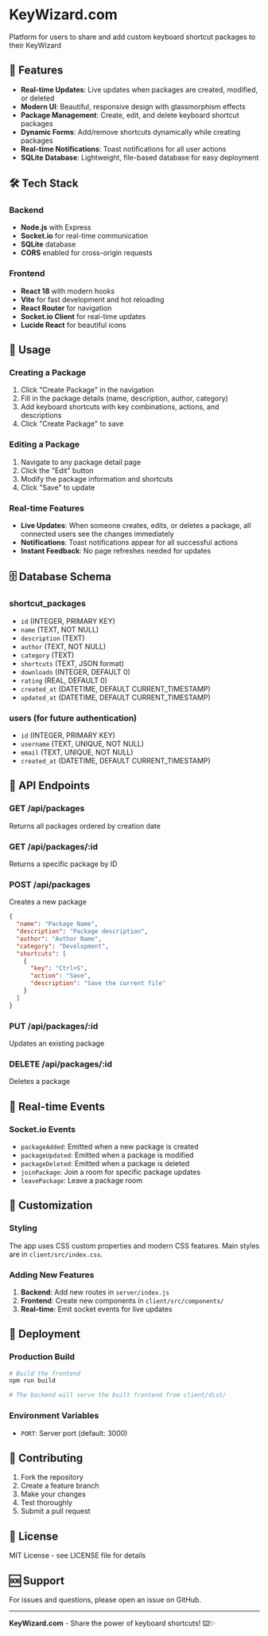 # KeyWizard.com

Platform for users to share and add custom keyboard shortcut packages to their KeyWizard

## 🚀 Features

- **Real-time Updates**: Live updates when packages are created, modified, or deleted
- **Modern UI**: Beautiful, responsive design with glassmorphism effects
- **Package Management**: Create, edit, and delete keyboard shortcut packages
- **Dynamic Forms**: Add/remove shortcuts dynamically while creating packages
- **Real-time Notifications**: Toast notifications for all user actions
- **SQLite Database**: Lightweight, file-based database for easy deployment

## 🛠️ Tech Stack

### Backend
- **Node.js** with Express
- **Socket.io** for real-time communication
- **SQLite** database
- **CORS** enabled for cross-origin requests

### Frontend
- **React 18** with modern hooks
- **Vite** for fast development and hot reloading
- **React Router** for navigation
- **Socket.io Client** for real-time updates
- **Lucide React** for beautiful icons


## 🎯 Usage

### Creating a Package
1. Click "Create Package" in the navigation
2. Fill in the package details (name, description, author, category)
3. Add keyboard shortcuts with key combinations, actions, and descriptions
4. Click "Create Package" to save

### Editing a Package
1. Navigate to any package detail page
2. Click the "Edit" button
3. Modify the package information and shortcuts
4. Click "Save" to update

### Real-time Features
- **Live Updates**: When someone creates, edits, or deletes a package, all connected users see the changes immediately
- **Notifications**: Toast notifications appear for all successful actions
- **Instant Feedback**: No page refreshes needed for updates

## 🗄️ Database Schema

### shortcut_packages
- `id` (INTEGER, PRIMARY KEY)
- `name` (TEXT, NOT NULL)
- `description` (TEXT)
- `author` (TEXT, NOT NULL)
- `category` (TEXT)
- `shortcuts` (TEXT, JSON format)
- `downloads` (INTEGER, DEFAULT 0)
- `rating` (REAL, DEFAULT 0)
- `created_at` (DATETIME, DEFAULT CURRENT_TIMESTAMP)
- `updated_at` (DATETIME, DEFAULT CURRENT_TIMESTAMP)

### users (for future authentication)
- `id` (INTEGER, PRIMARY KEY)
- `username` (TEXT, UNIQUE, NOT NULL)
- `email` (TEXT, UNIQUE, NOT NULL)
- `created_at` (DATETIME, DEFAULT CURRENT_TIMESTAMP)

## 🔧 API Endpoints

### GET /api/packages
Returns all packages ordered by creation date

### GET /api/packages/:id
Returns a specific package by ID

### POST /api/packages
Creates a new package
```json
{
  "name": "Package Name",
  "description": "Package description",
  "author": "Author Name",
  "category": "Development",
  "shortcuts": [
    {
      "key": "Ctrl+S",
      "action": "Save",
      "description": "Save the current file"
    }
  ]
}
```

### PUT /api/packages/:id
Updates an existing package

### DELETE /api/packages/:id
Deletes a package

## 🔌 Real-time Events

### Socket.io Events
- `packageAdded`: Emitted when a new package is created
- `packageUpdated`: Emitted when a package is modified
- `packageDeleted`: Emitted when a package is deleted
- `joinPackage`: Join a room for specific package updates
- `leavePackage`: Leave a package room

## 🎨 Customization

### Styling
The app uses CSS custom properties and modern CSS features. Main styles are in `client/src/index.css`.

### Adding New Features
1. **Backend**: Add new routes in `server/index.js`
2. **Frontend**: Create new components in `client/src/components/`
3. **Real-time**: Emit socket events for live updates

## 🚀 Deployment

### Production Build
```bash
# Build the frontend
npm run build

# The backend will serve the built frontend from client/dist/
```

### Environment Variables
- `PORT`: Server port (default: 3000)

## 🤝 Contributing

1. Fork the repository
2. Create a feature branch
3. Make your changes
4. Test thoroughly
5. Submit a pull request

## 📝 License

MIT License - see LICENSE file for details

## 🆘 Support

For issues and questions, please open an issue on GitHub.

---

**KeyWizard.com** - Share the power of keyboard shortcuts! ⌨️✨
